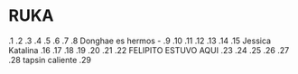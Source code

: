 # RUKA
.1
.2
.3
.4
.5
.6
.7
.8 Donghae es hermos *-*
.9
.10
.11
.12
.13
.14
.15 Jessica Katalina 
.16
.17
.18
.19
.20
.21 
.22 FELIPITO ESTUVO AQUI
.23
.24
.25
.26
.27
.28 tapsin caliente
.29
